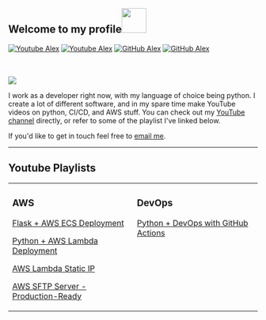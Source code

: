 <h2> Welcome to my profile<img src="https://media.giphy.com/media/UQnRw2GW4xGwu519XE/giphy.gif" width="50"></h2>

[![Youtube Alex](https://img.shields.io/youtube/channel/views/UC4UApj67YtJq2a2PAzmbQAQ?style=social)](https://www.youtube.com/channel/UC4UApj67YtJq2a2PAzmbQAQ)
[![Youtube Alex](https://img.shields.io/youtube/channel/subscribers/UC4UApj67YtJq2a2PAzmbQAQ?style=social)](https://www.youtube.com/channel/UC4UApj67YtJq2a2PAzmbQAQ)
[![GitHub Alex](https://img.shields.io/github/followers/programmingwithalex?label=follow&style=social)](https://github.com/programmingwithalex?tab=followers)
[![GitHub Alex](https://img.shields.io/github/stars/programmingwithalex?style=social)](https://github.com/programmingwithalex)

<br/><br/>
<a href="https://www.patreon.com/programmingwithalex"><img src="https://img.shields.io/endpoint.svg?url=https%3A%2F%2Fshieldsio-patreon.vercel.app%2Fapi%3Fusername%3Dprogrammingwithalex%26type%3Dpatrons&style=for-the-badge"/></a>

I work as a developer right now, with my language of choice being python. I create a lot of different software, and in my spare time make YouTube videos on python, CI/CD, and AWS stuff. You can check out my [YouTube channel](https://youtube.com/@programmingwithalex) directly, or refer to some of the playlist I've linked below.

If you'd like to get in touch feel free to [email me](mailto:programmingwithalex3@gmail.com).

---

## Youtube Playlists

<table>
<tr><td valign="top" width="50%">

### AWS

[Flask + AWS ECS Deployment](https://www.youtube.com/watch?v=a1nnZDps_yM&list=PLbn3jWIXv_iZ566tBk_DTIPGY4fUW4qBn)

[Python + AWS Lambda Deployment](https://www.youtube.com/watch?v=gvfoZq258gA&list=PLbn3jWIXv_ibGQml3zlXi1TfmdcIl6Afy&index=1)

[AWS Lambda Static IP](https://www.youtube.com/watch?v=Vv2CIshrPjI&list=PLbn3jWIXv_iaiPMuF3n_foGA54To_LceT&index=1)
  
[AWS SFTP Server - Production-Ready](https://www.youtube.com/watch?v=Y-_tz9afzS8&list=PLbn3jWIXv_iaYoaT6EeycWBnlgM6LaZUA&index=1)
</td><td valign="top" width="50%">
  
### DevOps
[Python + DevOps with GitHub Actions](https://www.youtube.com/watch?v=x3hkXbOkfM8&list=PLbn3jWIXv_ibMS6CFOKMZkOHimDB9xdU2)
</td>
</tr></table>
</div>
